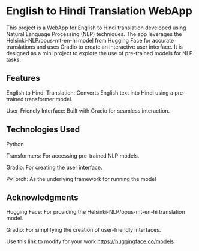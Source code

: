 # English to Hindi Translation WebApp #
  This project is a WebApp for English to Hindi translation developed using Natural Language Processing (NLP) techniques. The app leverages the Helsinki-NLP/opus-mt-en-hi model from Hugging Face for accurate translations and uses Gradio to create an interactive user interface. It is designed as a mini project to explore the use of pre-trained models for NLP tasks.

## Features
English to Hindi Translation: Converts English text into Hindi using a pre-trained transformer model.

User-Friendly Interface: Built with Gradio for seamless interaction.

## Technologies Used
Python

Transformers: For accessing pre-trained NLP models.

Gradio: For creating the user interface.

PyTorch: As the underlying framework for running the model

## Acknowledgments
Hugging Face: For providing the Helsinki-NLP/opus-mt-en-hi translation model.

Gradio: For simplifying the creation of user-friendly interfaces.

Use this link to modify for your work https://huggingface.co/models 
